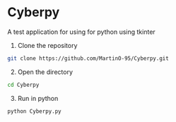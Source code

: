 # Cyberpy
A test application for using for python using tkinter

1. Clone the repository
```sh
git clone https://github.com/MartinO-95/Cyberpy.git
```

2. Open the directory
```sh
cd Cyberpy
```

3. Run in python
```sh
python Cyberpy.py
```
